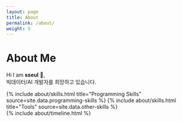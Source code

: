 ```yaml
---
layout: page
title: About
permalink: /about/
weight: 5
---
```


# **About Me**

Hi I am **sseul** :wave:,<br>
빅데이터/AI 개발자를 희망하고 있습니다. 

<div class="row">
{% include about/skills.html title="Programming Skills" source=site.data.programming-skills %}
{% include about/skills.html title="Tools" source=site.data.other-skills %}
</div>

<div class="row">
{% include about/timeline.html %}
</div>